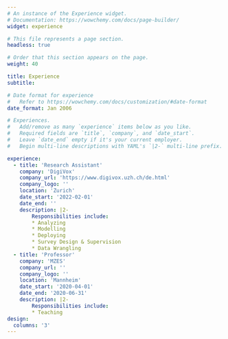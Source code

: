 ```yaml
---
# An instance of the Experience widget.
# Documentation: https://wowchemy.com/docs/page-builder/
widget: experience

# This file represents a page section.
headless: true

# Order that this section appears on the page.
weight: 40

title: Experience
subtitle:

# Date format for experience
#   Refer to https://wowchemy.com/docs/customization/#date-format
date_format: Jan 2006

# Experiences.
#   Add/remove as many `experience` items below as you like.
#   Required fields are `title`, `company`, and `date_start`.
#   Leave `date_end` empty if it's your current employer.
#   Begin multi-line descriptions with YAML's `|2-` multi-line prefix.

experience:
  - title: 'Research Assistant'
    company: 'DigiVox'
    company_url: 'https://www.digivox.uzh.ch/de.html'
    company_logo: ''
    location: 'Zurich'
    date_start: '2022-02-01'
    date_end: ''
    description: |2-
        Responsibilities include:
        * Analyzing
        * Modelling
        * Deploying
        * Survey Design & Supervision
        * Data Wrangling
  - title: 'Professor'
    company: 'MZES'
    company_url: ''
    company_logo: ''
    location: 'Mannheim'
    date_start: '2020-04-01'
    date_end: '2020-06-31'
    description: |2-
        Responsibilities include:
        * Teaching
design:
  columns: '3'
---
```

